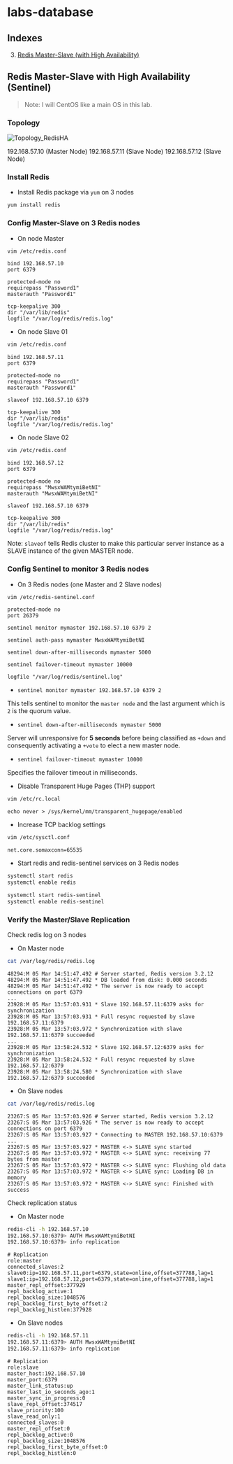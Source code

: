 # labs-database
## Indexes

3. [Redis Master-Slave (with High Availability)]()


## Redis Master-Slave with High Availability (Sentinel)
> Note: I will CentOS like a main OS in this lab.

### Topology
![Topology_RedisHA]('imgs/Topology_RedisHA.png')

192.168.57.10 (Master Node)
192.168.57.11 (Slave Node)
192.168.57.12 (Slave Node)

### Install Redis
- Install Redis package via `yum` on 3 nodes

```bash
yum install redis
```

### Config Master-Slave on 3 Redis nodes
- On node Master

```bash
vim /etc/redis.conf
```

```
bind 192.168.57.10
port 6379

protected-mode no
requirepass "Password1"
masterauth "Password1"

tcp-keepalive 300
dir "/var/lib/redis"
logfile "/var/log/redis/redis.log"
```

- On node Slave 01

```bash
vim /etc/redis.conf
```

```
bind 192.168.57.11
port 6379

protected-mode no
requirepass "Password1"
masterauth "Password1"

slaveof 192.168.57.10 6379

tcp-keepalive 300
dir "/var/lib/redis"
logfile "/var/log/redis/redis.log"
```

- On node Slave 02

```bash
vim /etc/redis.conf
```

```
bind 192.168.57.12
port 6379

protected-mode no
requirepass "MwsxWAMtymiBetNI"
masterauth "MwsxWAMtymiBetNI"

slaveof 192.168.57.10 6379

tcp-keepalive 300
dir "/var/lib/redis"
logfile "/var/log/redis/redis.log"
```

Note: `slaveof` tells Redis cluster to make this particular server instance as a SLAVE instance of the given MASTER node.

### Config Sentinel to monitor 3 Redis nodes

- On 3 Redis nodes (one Master and 2 Slave nodes)

```bash
vim /etc/redis-sentinel.conf
```

```
protected-mode no
port 26379

sentinel monitor mymaster 192.168.57.10 6379 2

sentinel auth-pass mymaster MwsxWAMtymiBetNI

sentinel down-after-milliseconds mymaster 5000

sentinel failover-timeout mymaster 10000

logfile "/var/log/redis/sentinel.log"
```

- `sentinel monitor mymaster 192.168.57.10 6379 2`

This tells sentinel to monitor the `master node` and the last argument which is `2` is the quorum value.

- `sentinel down-after-milliseconds mymaster 5000`

Server will unresponsive for **5 seconds** before being classified as `+down` and consequently activating a `+vote` to elect a new master node.

- `sentinel failover-timeout mymaster 10000`

Specifies the failover timeout in milliseconds.

- Disable Transparent Huge Pages (THP) support
```bash
vim /etc/rc.local
```

```
echo never > /sys/kernel/mm/transparent_hugepage/enabled
```

- Increase TCP backlog settings
```bash
vim /etc/sysctl.conf
```

```
net.core.somaxconn=65535
```

- Start redis and redis-sentinel services on 3 Redis nodes

```bash
systemctl start redis
systemctl enable redis

systemctl start redis-sentinel
systemctl enable redis-sentinel
```

### Verify the Master/Slave Replication

Check redis log on 3 nodes
- On Master node
```bash
cat /var/log/redis/redis.log 
```

```
48294:M 05 Mar 14:51:47.492 # Server started, Redis version 3.2.12
48294:M 05 Mar 14:51:47.492 * DB loaded from disk: 0.000 seconds
48294:M 05 Mar 14:51:47.492 * The server is now ready to accept connections on port 6379
...
23928:M 05 Mar 13:57:03.931 * Slave 192.168.57.11:6379 asks for synchronization
23928:M 05 Mar 13:57:03.931 * Full resync requested by slave 192.168.57.11:6379
23928:M 05 Mar 13:57:03.972 * Synchronization with slave 192.168.57.11:6379 succeeded
...
23928:M 05 Mar 13:58:24.532 * Slave 192.168.57.12:6379 asks for synchronization
23928:M 05 Mar 13:58:24.532 * Full resync requested by slave 192.168.57.12:6379
23928:M 05 Mar 13:58:24.580 * Synchronization with slave 192.168.57.12:6379 succeeded
```

- On Slave nodes
```bash
cat /var/log/redis/redis.log
```

```
23267:S 05 Mar 13:57:03.926 # Server started, Redis version 3.2.12
23267:S 05 Mar 13:57:03.926 * The server is now ready to accept connections on port 6379
23267:S 05 Mar 13:57:03.927 * Connecting to MASTER 192.168.57.10:6379
...
23267:S 05 Mar 13:57:03.927 * MASTER <-> SLAVE sync started
23267:S 05 Mar 13:57:03.972 * MASTER <-> SLAVE sync: receiving 77 bytes from master
23267:S 05 Mar 13:57:03.972 * MASTER <-> SLAVE sync: Flushing old data
23267:S 05 Mar 13:57:03.972 * MASTER <-> SLAVE sync: Loading DB in memory
23267:S 05 Mar 13:57:03.972 * MASTER <-> SLAVE sync: Finished with success
```

Check replication status
- On Master node
```bash
redis-cli -h 192.168.57.10
192.168.57.10:6379> AUTH MwsxWAMtymiBetNI
192.168.57.10:6379> info replication
```

```
# Replication
role:master
connected_slaves:2
slave0:ip=192.168.57.11,port=6379,state=online,offset=377788,lag=1
slave1:ip=192.168.57.12,port=6379,state=online,offset=377788,lag=1
master_repl_offset:377929
repl_backlog_active:1
repl_backlog_size:1048576
repl_backlog_first_byte_offset:2
repl_backlog_histlen:377928
```

- On Slave nodes
```bash
redis-cli -h 192.168.57.11
192.168.57.11:6379> AUTH MwsxWAMtymiBetNI
192.168.57.11:6379> info replication
```

```
# Replication
role:slave
master_host:192.168.57.10
master_port:6379
master_link_status:up
master_last_io_seconds_ago:1
master_sync_in_progress:0
slave_repl_offset:374517
slave_priority:100
slave_read_only:1
connected_slaves:0
master_repl_offset:0
repl_backlog_active:0
repl_backlog_size:1048576
repl_backlog_first_byte_offset:0
repl_backlog_histlen:0
```